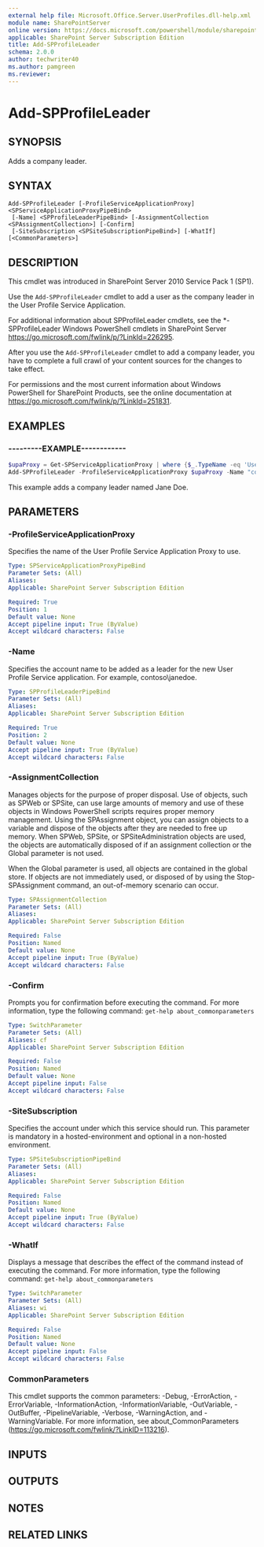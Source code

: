 ```yaml
---
external help file: Microsoft.Office.Server.UserProfiles.dll-help.xml
module name: SharePointServer
online version: https://docs.microsoft.com/powershell/module/sharepoint-server/add-spprofileleader
applicable: SharePoint Server Subscription Edition
title: Add-SPProfileLeader
schema: 2.0.0
author: techwriter40
ms.author: pamgreen
ms.reviewer:
---
```


# Add-SPProfileLeader

## SYNOPSIS
Adds a company leader.

## SYNTAX

```
Add-SPProfileLeader [-ProfileServiceApplicationProxy] <SPServiceApplicationProxyPipeBind>
 [-Name] <SPProfileLeaderPipeBind> [-AssignmentCollection <SPAssignmentCollection>] [-Confirm]
 [-SiteSubscription <SPSiteSubscriptionPipeBind>] [-WhatIf] [<CommonParameters>]
```

## DESCRIPTION
This cmdlet was introduced in SharePoint Server 2010 Service Pack 1 (SP1).

Use the `Add-SPProfileLeader` cmdlet to add a user as the company leader in the User Profile Service Application.

For additional information about SPProfileLeader cmdlets, see the \*-SPProfileLeader Windows PowerShell cmdlets in SharePoint Server https://go.microsoft.com/fwlink/p/?LinkId=226295.

After you use the `Add-SPProfileLeader` cmdlet to add a company leader, you have to complete a full crawl of your content sources for the changes to take effect.

For permissions and the most current information about Windows PowerShell for SharePoint Products, see the online documentation at https://go.microsoft.com/fwlink/p/?LinkId=251831.

## EXAMPLES

### ---------EXAMPLE------------ 
```powershell
$upaProxy = Get-SPServiceApplicationProxy | where {$_.TypeName -eq 'User Profile Service Application Proxy'}
Add-SPProfileLeader -ProfileServiceApplicationProxy $upaProxy -Name "contoso\janedoe"
```

This example adds a company leader named Jane Doe.

## PARAMETERS

### -ProfileServiceApplicationProxy
Specifies the name of the User Profile Service Application Proxy to use.

```yaml
Type: SPServiceApplicationProxyPipeBind
Parameter Sets: (All)
Aliases: 
Applicable: SharePoint Server Subscription Edition

Required: True
Position: 1
Default value: None
Accept pipeline input: True (ByValue)
Accept wildcard characters: False
```

### -Name
Specifies the account name to be added as a leader for the new User Profile Service application.
For example, contoso\janedoe.

```yaml
Type: SPProfileLeaderPipeBind
Parameter Sets: (All)
Aliases: 
Applicable: SharePoint Server Subscription Edition

Required: True
Position: 2
Default value: None
Accept pipeline input: True (ByValue)
Accept wildcard characters: False
```

### -AssignmentCollection
Manages objects for the purpose of proper disposal.
Use of objects, such as SPWeb or SPSite, can use large amounts of memory and use of these objects in Windows PowerShell scripts requires proper memory management.
Using the SPAssignment object, you can assign objects to a variable and dispose of the objects after they are needed to free up memory.
When SPWeb, SPSite, or SPSiteAdministration objects are used, the objects are automatically disposed of if an assignment collection or the Global parameter is not used.

When the Global parameter is used, all objects are contained in the global store.
If objects are not immediately used, or disposed of by using the Stop-SPAssignment command, an out-of-memory scenario can occur.

```yaml
Type: SPAssignmentCollection
Parameter Sets: (All)
Aliases: 
Applicable: SharePoint Server Subscription Edition

Required: False
Position: Named
Default value: None
Accept pipeline input: True (ByValue)
Accept wildcard characters: False
```

### -Confirm
Prompts you for confirmation before executing the command.
For more information, type the following command: `get-help about_commonparameters`

```yaml
Type: SwitchParameter
Parameter Sets: (All)
Aliases: cf
Applicable: SharePoint Server Subscription Edition

Required: False
Position: Named
Default value: None
Accept pipeline input: False
Accept wildcard characters: False
```

### -SiteSubscription
Specifies the account under which this service should run.
This parameter is mandatory in a hosted-environment and optional in a non-hosted environment.

```yaml
Type: SPSiteSubscriptionPipeBind
Parameter Sets: (All)
Aliases: 
Applicable: SharePoint Server Subscription Edition

Required: False
Position: Named
Default value: None
Accept pipeline input: True (ByValue)
Accept wildcard characters: False
```

### -WhatIf
Displays a message that describes the effect of the command instead of executing the command.
For more information, type the following command: `get-help about_commonparameters`

```yaml
Type: SwitchParameter
Parameter Sets: (All)
Aliases: wi
Applicable: SharePoint Server Subscription Edition

Required: False
Position: Named
Default value: None
Accept pipeline input: False
Accept wildcard characters: False
```

### CommonParameters
This cmdlet supports the common parameters: -Debug, -ErrorAction, -ErrorVariable, -InformationAction, -InformationVariable, -OutVariable, -OutBuffer, -PipelineVariable, -Verbose, -WarningAction, and -WarningVariable. For more information, see about_CommonParameters (https://go.microsoft.com/fwlink/?LinkID=113216).

## INPUTS

## OUTPUTS

## NOTES

## RELATED LINKS

